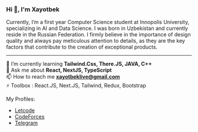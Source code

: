 <h3 align="left">Hi 👋, I'm Xayotbek</h3>
<p align="left">Currently, I’m a first year Computer Science student at Innopolis University, specializing in AI and Data Science. I was born in Uzbekistan and currently reside in the Russian Federation. I firmly believe in the importance of design quality and always pay meticulous attention to details, as they are the key factors that contribute to the creation of exceptional products.</p>

<hr/>

🌱 I’m currently learning **Tailwind.Css, There.JS, JAVA, C++** <br/>
💬 Ask me about **React, NextJS, TypeScript** <br/>
📫 How to reach me **xayotbeklive@gmail.com** <br/>
⚡ Toolbox : React.JS, Next.JS, Tailwind, Redux, Bootstrap <br/>

My Profiles: 
 -  [Letcode](https://leetcode.com/u/1the_xayotbe_/)
 - [CodeForces](https://codeforces.com/profile/absolute00)
 - [Telegram](https://t.me/whyme_xc)

